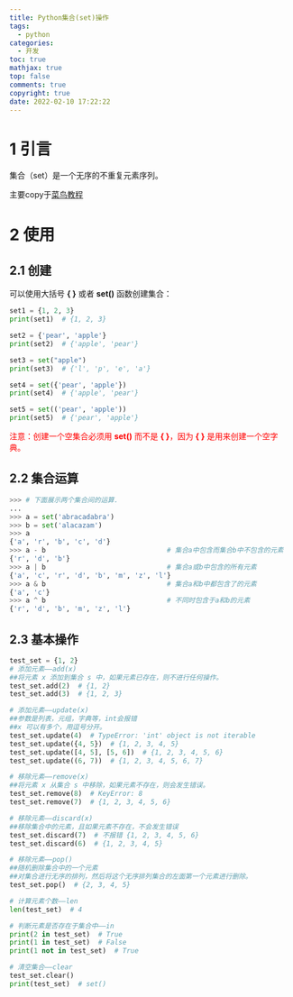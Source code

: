 ```yaml
---
title: Python集合(set)操作
tags:
  - python
categories:
  - 开发
toc: true
mathjax: true
top: false
comments: true
copyright: true
date: 2022-02-10 17:22:22
---
```


# 1 引言

集合（set）是一个无序的不重复元素序列。

主要copy于[菜鸟教程](https://www.runoob.com/python3/python3-set.html)

# 2 使用

## 2.1 创建

可以使用大括号 **{ }** 或者 **set()** 函数创建集合：

```python
set1 = {1, 2, 3}
print(set1)  # {1, 2, 3}

set2 = {'pear', 'apple'}
print(set2)  # {'apple', 'pear'}

set3 = set("apple")
print(set3)  # {'l', 'p', 'e', 'a'}

set4 = set({'pear', 'apple'})
print(set4)  # {'apple', 'pear'}

set5 = set(('pear', 'apple'))
print(set5)  # {'pear', 'apple'}
```

<font color=red>注意：创建一个空集合必须用 **set()** 而不是 **{ }**，因为 **{ }** 是用来创建一个空字典。</font>

## 2.2 集合运算

```python
>>> # 下面展示两个集合间的运算.
...
>>> a = set('abracadabra')
>>> b = set('alacazam')
>>> a                                  
{'a', 'r', 'b', 'c', 'd'}
>>> a - b                              # 集合a中包含而集合b中不包含的元素
{'r', 'd', 'b'}
>>> a | b                              # 集合a或b中包含的所有元素
{'a', 'c', 'r', 'd', 'b', 'm', 'z', 'l'}
>>> a & b                              # 集合a和b中都包含了的元素
{'a', 'c'}
>>> a ^ b                              # 不同时包含于a和b的元素
{'r', 'd', 'b', 'm', 'z', 'l'}
```

## 2.3 基本操作

```python
test_set = {1, 2}
# 添加元素——add(x)
##将元素 x 添加到集合 s 中，如果元素已存在，则不进行任何操作。
test_set.add(2)  # {1, 2}
test_set.add(3)  # {1, 2, 3}

# 添加元素——update(x)
##参数是列表，元组，字典等，int会报错
##x 可以有多个，用逗号分开。
test_set.update(4)  # TypeError: 'int' object is not iterable
test_set.update({4, 5})  # {1, 2, 3, 4, 5}
test_set.update([4, 5], [5, 6])  # {1, 2, 3, 4, 5, 6}
test_set.update((6, 7))  # {1, 2, 3, 4, 5, 6, 7}

# 移除元素——remove(x)
##将元素 x 从集合 s 中移除，如果元素不存在，则会发生错误。
test_set.remove(8)  # KeyError: 8
test_set.remove(7)  # {1, 2, 3, 4, 5, 6}

# 移除元素——discard(x)
##移除集合中的元素，且如果元素不存在，不会发生错误
test_set.discard(7)  # 不报错 {1, 2, 3, 4, 5, 6}
test_set.discard(6)  # {1, 2, 3, 4, 5}

# 移除元素——pop()
##随机删除集合中的一个元素
##对集合进行无序的排列，然后将这个无序排列集合的左面第一个元素进行删除。
test_set.pop()  # {2, 3, 4, 5}

# 计算元素个数——len
len(test_set)  # 4

# 判断元素是否存在于集合中——in
print(2 in test_set)  # True
print(1 in test_set)  # False
print(1 not in test_set)  # True

# 清空集合——clear
test_set.clear()
print(test_set)  # set()
```


